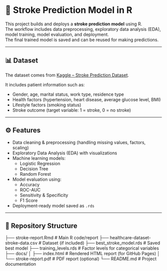 # 🧠 Stroke Prediction Model in R

This project builds and deploys a **stroke prediction model** using R.  
The workflow includes data preprocessing, exploratory data analysis (EDA), model training, model evaluation, and deployment.  
The final trained model is saved and can be reused for making predictions.

---

## 📊 Dataset
The dataset comes from [Kaggle – Stroke Prediction Dataset](https://www.kaggle.com/datasets/fedesoriano/stroke-prediction-dataset).  

It includes patient information such as:
- Gender, age, marital status, work type, residence type  
- Health factors (hypertension, heart disease, average glucose level, BMI)  
- Lifestyle factors (smoking status)  
- Stroke outcome (target variable: 1 = stroke, 0 = no stroke)

---

## ⚙️ Features
- Data cleaning & preprocessing (handling missing values, factors, scaling)  
- Exploratory Data Analysis (EDA) with visualizations  
- Machine learning models:
  - Logistic Regression  
  - Decision Tree  
  - Random Forest  
- Model evaluation using:
  - Accuracy  
  - ROC-AUC  
  - Sensitivity & Specificity  
  - F1 Score  
- Deployment-ready model saved as `.rds`  

---

## 📂 Repository Structure


├── stroke-report.Rmd # Main R code/report
├── healthcare-dataset-stroke-data.csv # Dataset (if included)
├── best_stroke_model.rds # Saved best model
├── training_levels.rds # Factor levels for categorical variables
├── docs/
│ ├── index.html # Rendered HTML report (for GitHub Pages)
│ └── stroke-report.pdf # PDF report (optional)
└── README.md # Project documentation
